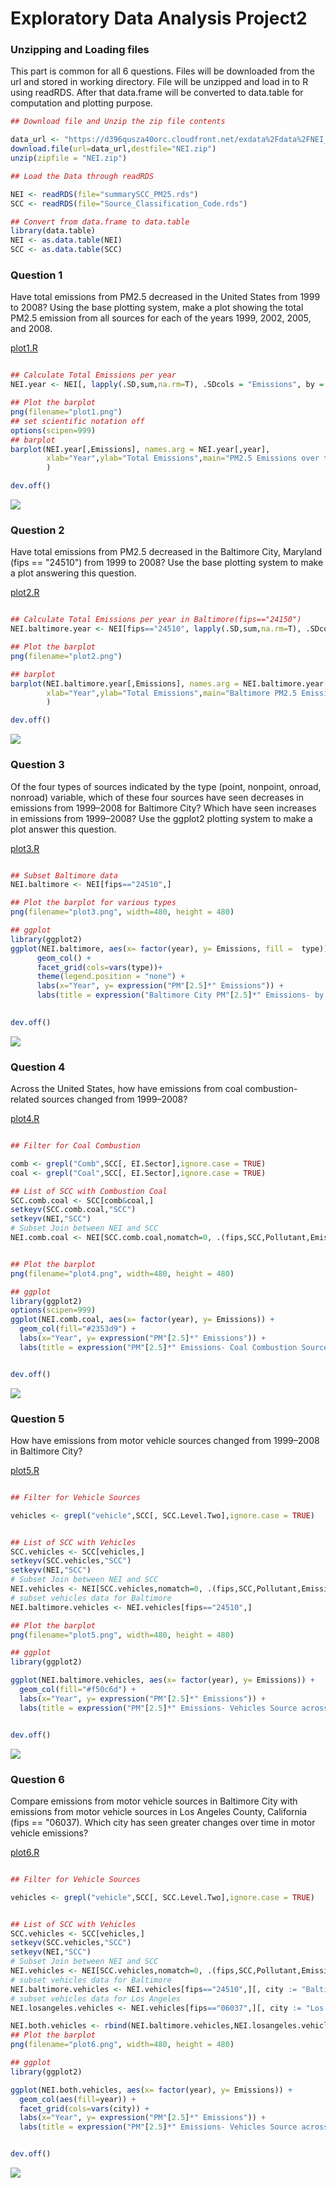 # Exploratory Data Analysis Project2

### Unzipping and Loading files

This part is common for all 6 questions. 
Files will be downloaded from the url and stored in working directory. File will be unzipped and load in to R using readRDS. 
After that data.frame will be converted to data.table for computation and plotting purpose.

``` R
## Download file and Unzip the zip file contents

data_url <- "https://d396qusza40orc.cloudfront.net/exdata%2Fdata%2FNEI_data.zip"
download.file(url=data_url,destfile="NEI.zip")
unzip(zipfile = "NEI.zip")

## Load the Data through readRDS

NEI <- readRDS(file="summarySCC_PM25.rds")
SCC <- readRDS(file="Source_Classification_Code.rds")

## Convert from data.frame to data.table
library(data.table)
NEI <- as.data.table(NEI)
SCC <- as.data.table(SCC)

```

### Question 1 

Have total emissions from PM2.5 decreased in the United States from 1999 to 2008? Using the base plotting system, make a plot showing the total PM2.5 emission from all sources for each of the years 1999, 2002, 2005, and 2008.

[plot1.R](https://github.com/rajaram-ramakrishnan/datascience_specalization_coursera/blob/master/04_Exploratory_Data_Analysis/Project/Project2/plot1.R)

``` R

## Calculate Total Emissions per year
NEI.year <- NEI[, lapply(.SD,sum,na.rm=T), .SDcols = "Emissions", by = year]

## Plot the barplot
png(filename="plot1.png")
## set scientific notation off
options(scipen=999)
## barplot
barplot(NEI.year[,Emissions], names.arg = NEI.year[,year],
        xlab="Year",ylab="Total Emissions",main="PM2.5 Emissions over the Years"
        )

dev.off()

```

<img src="https://github.com/rajaram-ramakrishnan/datascience_specalization_coursera/blob/master/04_Exploratory_Data_Analysis/Project/Project2/plot1.png" >

### Question 2 

Have total emissions from PM2.5 decreased in the Baltimore City, Maryland (fips == "24510") from 1999 to 2008? Use the base plotting system to make a plot answering this question.

[plot2.R](https://github.com/rajaram-ramakrishnan/datascience_specalization_coursera/blob/master/04_Exploratory_Data_Analysis/Project/Project2/plot2.R)

``` R

## Calculate Total Emissions per year in Baltimore(fips=="24150")
NEI.baltimore.year <- NEI[fips=="24510", lapply(.SD,sum,na.rm=T), .SDcols = "Emissions", by = year]

## Plot the barplot
png(filename="plot2.png")

## barplot
barplot(NEI.baltimore.year[,Emissions], names.arg = NEI.baltimore.year[,year],
        xlab="Year",ylab="Total Emissions",main="Baltimore PM2.5 Emissions over the Years"
        )

dev.off()

```

<img src="https://github.com/rajaram-ramakrishnan/datascience_specalization_coursera/blob/master/04_Exploratory_Data_Analysis/Project/Project2/plot2.png" >


### Question 3 

Of the four types of sources indicated by the type (point, nonpoint, onroad, nonroad) variable, which of these four sources have seen decreases in emissions from 1999–2008 for Baltimore City? Which have seen increases in emissions from 1999–2008? Use the ggplot2 plotting system to make a plot answer this question.

[plot3.R](https://github.com/rajaram-ramakrishnan/datascience_specalization_coursera/blob/master/04_Exploratory_Data_Analysis/Project/Project2/plot3.R)

``` R

## Subset Baltimore data
NEI.baltimore <- NEI[fips=="24510",]

## Plot the barplot for various types
png(filename="plot3.png", width=480, height = 480)

## ggplot 
library(ggplot2)
ggplot(NEI.baltimore, aes(x= factor(year), y= Emissions, fill =  type)) +
      geom_col() +
      facet_grid(cols=vars(type))+
      theme(legend.position = "none") +
      labs(x="Year", y= expression("PM"[2.5]*" Emissions")) +
      labs(title = expression("Baltimore City PM"[2.5]*" Emissions- by Type"))
        

dev.off()

```

<img src="https://github.com/rajaram-ramakrishnan/datascience_specalization_coursera/blob/master/04_Exploratory_Data_Analysis/Project/Project2/plot3.png" >


### Question 4 

Across the United States, how have emissions from coal combustion-related sources changed from 1999–2008?

[plot4.R](https://github.com/rajaram-ramakrishnan/datascience_specalization_coursera/blob/master/04_Exploratory_Data_Analysis/Project/Project2/plot4.R)

``` R

## Filter for Coal Combustion

comb <- grepl("Comb",SCC[, EI.Sector],ignore.case = TRUE)
coal <- grepl("Coal",SCC[, EI.Sector],ignore.case = TRUE)

## List of SCC with Combustion Coal
SCC.comb.coal <- SCC[comb&coal,]
setkeyv(SCC.comb.coal,"SCC")
setkeyv(NEI,"SCC")
# Subset Join between NEI and SCC
NEI.comb.coal <- NEI[SCC.comb.coal,nomatch=0, .(fips,SCC,Pollutant,Emissions,type,year)]


## Plot the barplot 
png(filename="plot4.png", width=480, height = 480)

## ggplot 
library(ggplot2)
options(scipen=999)
ggplot(NEI.comb.coal, aes(x= factor(year), y= Emissions)) +
  geom_col(fill="#2353d9") +
  labs(x="Year", y= expression("PM"[2.5]*" Emissions")) +
  labs(title = expression("PM"[2.5]*" Emissions- Coal Combustion Source across US from 1999-2008"))


dev.off()

```
<img src="https://github.com/rajaram-ramakrishnan/datascience_specalization_coursera/blob/master/04_Exploratory_Data_Analysis/Project/Project2/plot4.png" >


### Question 5 

How have emissions from motor vehicle sources changed from 1999–2008 in Baltimore City?

[plot5.R](https://github.com/rajaram-ramakrishnan/datascience_specalization_coursera/blob/master/04_Exploratory_Data_Analysis/Project/Project2/plot5.R)

``` R

## Filter for Vehicle Sources

vehicles <- grepl("vehicle",SCC[, SCC.Level.Two],ignore.case = TRUE)


## List of SCC with Vehicles
SCC.vehicles <- SCC[vehicles,]
setkeyv(SCC.vehicles,"SCC")
setkeyv(NEI,"SCC")
# Subset Join between NEI and SCC
NEI.vehicles <- NEI[SCC.vehicles,nomatch=0, .(fips,SCC,Pollutant,Emissions,type,year)]
# subset vehicles data for Baltimore
NEI.baltimore.vehicles <- NEI.vehicles[fips=="24510",]

## Plot the barplot 
png(filename="plot5.png", width=480, height = 480)

## ggplot 
library(ggplot2)

ggplot(NEI.baltimore.vehicles, aes(x= factor(year), y= Emissions)) +
  geom_col(fill="#f50c6d") +
  labs(x="Year", y= expression("PM"[2.5]*" Emissions")) +
  labs(title = expression("PM"[2.5]*" Emissions- Vehicles Source across Baltimore from 1999-2008"))


dev.off()

```
<img src="https://github.com/rajaram-ramakrishnan/datascience_specalization_coursera/blob/master/04_Exploratory_Data_Analysis/Project/Project2/plot5.png" >

### Question 6 

Compare emissions from motor vehicle sources in Baltimore City with emissions from motor vehicle sources in Los Angeles County, California (fips == "06037). Which city has seen greater changes over time in motor vehicle emissions?

[plot6.R](https://github.com/rajaram-ramakrishnan/datascience_specalization_coursera/blob/master/04_Exploratory_Data_Analysis/Project/Project2/plot6.R)

``` R

## Filter for Vehicle Sources

vehicles <- grepl("vehicle",SCC[, SCC.Level.Two],ignore.case = TRUE)


## List of SCC with Vehicles
SCC.vehicles <- SCC[vehicles,]
setkeyv(SCC.vehicles,"SCC")
setkeyv(NEI,"SCC")
# Subset Join between NEI and SCC
NEI.vehicles <- NEI[SCC.vehicles,nomatch=0, .(fips,SCC,Pollutant,Emissions,type,year)]
# subset vehicles data for Baltimore
NEI.baltimore.vehicles <- NEI.vehicles[fips=="24510",][, city := "Baltimore"]
# subset vehicles data for Los Angeles
NEI.losangeles.vehicles <- NEI.vehicles[fips=="06037",][, city := "Los Angeles"]

NEI.both.vehicles <- rbind(NEI.baltimore.vehicles,NEI.losangeles.vehicles)
## Plot the barplot 
png(filename="plot6.png", width=480, height = 480)

## ggplot 
library(ggplot2)

ggplot(NEI.both.vehicles, aes(x= factor(year), y= Emissions)) +
  geom_col(aes(fill=year)) +
  facet_grid(cols=vars(city)) +
  labs(x="Year", y= expression("PM"[2.5]*" Emissions")) +
  labs(title = expression("PM"[2.5]*" Emissions- Vehicles Source across Baltimore and LosAngeles"))


dev.off()

```

<img src="https://github.com/rajaram-ramakrishnan/datascience_specalization_coursera/blob/master/04_Exploratory_Data_Analysis/Project/Project2/plot6.png" >


